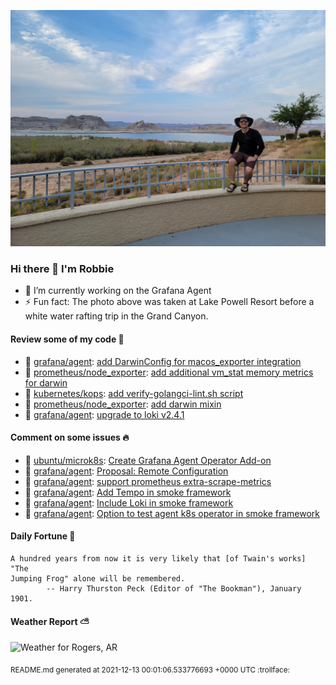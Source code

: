 
![Photo of Robbie Lankford](https://github.com/rlankfo/rlankfo/blob/main/20210812_183004_Robbie_Lankford-Medium.jpg?raw=true)

### Hi there 👋 I'm Robbie
- 🔭 I’m currently working on the Grafana Agent
- ⚡ Fun fact: The photo above was taken at Lake Powell Resort before a white water rafting trip in the Grand Canyon.

#### Review some of my code :eyes:
* :metal: [grafana/agent](https://github.com/grafana/agent): [add DarwinConfig for macos_exporter integration](https://github.com/grafana/agent/pull/1158)
* :metal: [prometheus/node_exporter](https://github.com/prometheus/node_exporter): [add additional vm_stat memory metrics for darwin](https://github.com/prometheus/node_exporter/pull/2240)
* :metal: [kubernetes/kops](https://github.com/kubernetes/kops): [add verify-golangci-lint.sh script](https://github.com/kubernetes/kops/pull/12892)
* :metal: [prometheus/node_exporter](https://github.com/prometheus/node_exporter): [add darwin mixin](https://github.com/prometheus/node_exporter/pull/2236)
* :metal: [grafana/agent](https://github.com/grafana/agent): [upgrade to loki v2.4.1](https://github.com/grafana/agent/pull/1102)

#### Comment on some issues :fire:
* :call_me_hand: [ubuntu/microk8s](https://github.com/ubuntu/microk8s): [Create Grafana Agent Operator Add-on](https://github.com/ubuntu/microk8s/issues/2743)
* :call_me_hand: [grafana/agent](https://github.com/grafana/agent): [Proposal: Remote Configuration](https://github.com/grafana/agent/issues/1121)
* :call_me_hand: [grafana/agent](https://github.com/grafana/agent): [support prometheus extra-scrape-metrics](https://github.com/grafana/agent/issues/1073)
* :call_me_hand: [grafana/agent](https://github.com/grafana/agent): [Add Tempo in smoke framework](https://github.com/grafana/agent/issues/1072)
* :call_me_hand: [grafana/agent](https://github.com/grafana/agent): [Include Loki in smoke framework](https://github.com/grafana/agent/issues/1071)
* :call_me_hand: [grafana/agent](https://github.com/grafana/agent): [Option to test agent k8s operator in smoke framework](https://github.com/grafana/agent/issues/1070)

#### Daily Fortune :crescent_moon:

```
A hundred years from now it is very likely that [of Twain's works] "The
Jumping Frog" alone will be remembered.
		-- Harry Thurston Peck (Editor of "The Bookman"), January 1901.
```

#### Weather Report :partly_sunny:
![Weather for Rogers, AR](https://wttr.in/Rogers,%20AR_nFqp_background=0d1117.png?u)

<sub>README.md generated at 2021-12-13 00:01:06.533776693 +0000 UTC :trollface:</sub>
